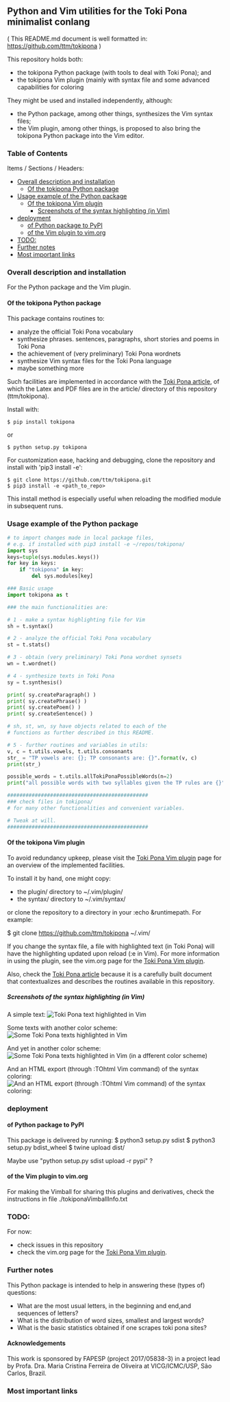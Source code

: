 ## Python and Vim utilities for the Toki Pona minimalist conlang
(
This README.md document is well formatted in:
https://github.com/ttm/tokipona
)

This repository holds both:
- the tokipona Python package (with tools to deal with Toki Pona); and
- the tokipona Vim plugin (mainly with syntax file and some advanced capabilities for coloring

They might be used and installed independently,
although:
- the Python package, among other things, synthesizes the Vim syntax files;
- the Vim plugin, among other things, is proposed to also bring the
  tokipona Python package into the Vim editor.

### Table of Contents
Items / Sections / Headers:
  * [Overall description and installation](#overall-description-and-installation)
    + [Of the tokipona Python package](#of-the-tokipona-python-package)
  * [Usage example of the Python package](#usage-example-of-the-python-package)
    + [Of the tokipona Vim plugin](#of-the-tokipona-vim-plugin)
      - [Screenshots of the syntax highlighting (in Vim)](#screenshots-of-the-syntax-highlighting--in-vim-)
  * [deployment](#deployment)
    + [of Python package to PyPI](#of-python-package-to-pypi)
    + [of the Vim plugin to vim.org](#of-the-vim-plugin-to-vimorg)
  * [TODO:](#todo-)
  * [Further notes](#further-notes)
  * [Most important links](#most-important-links)

### Overall description and installation
For the Python package and the Vim plugin.

#### Of the tokipona Python package
This package contains routines to:
- analyze the official Toki Pona vocabulary
- synthesize phrases. sentences, paragraphs, short stories and poems in Toki Pona
- the achievement of (very preliminary) Toki Pona wordnets
- synthesize Vim syntax files for the Toki Pona language
- maybe something more

Such facilities are implemented in accordance with the [Toki Pona article],
of which the Latex and PDF files are in the article/ directory
of this repository (ttm/tokipona).

Install with:

    $ pip install tokipona
or

    $ python setup.py tokipona

For customization ease, hacking and debugging, clone the repository and install with 'pip3 install -e':

    $ git clone https://github.com/ttm/tokipona.git
    $ pip3 install -e <path_to_repo>

This install method is especially useful when reloading the modified module in subsequent runs.

### Usage example of the Python package


```python
# to import changes made in local package files,
# e.g. if installed with pip3 install -e ~/repos/tokipona/
import sys
keys=tuple(sys.modules.keys())
for key in keys:
    if "tokipona" in key:
        del sys.modules[key]

### Basic usage
import tokipona as t

### the main functionalities are:

# 1 - make a syntax highlighting file for Vim
sh = t.syntax()

# 2 - analyze the official Toki Pona vocabulary
st = t.stats()

# 3 - obtain (very preliminary) Toki Pona wordnet synsets
wn = t.wordnet()

# 4 - synthesize texts in Toki Pona
sy = t.synthesis()

print( sy.createParagraph() )
print( sy.createPhrase() )
print( sy.createPoem() )
print( sy.createSentence() )

# sh, st, wn, sy have objects related to each of the
# functions as further described in this README.

# 5 - further routines and variables in utils:
v, c = t.utils.vowels, t.utils.consonants
str_ = "TP vowels are: {}; TP consonants are: {}".format(v, c)
print(str_)

possible_words = t.utils.allTokiPonaPossibleWords(n=2)
print("all possible words with two syllables given the TP rules are {}".format(possible_words))

##############################################
### check files in tokipona/
# for many other functionalities and convenient variables.

# Tweak at will.
##############################################

```


#### Of the tokipona Vim plugin
To avoid redundancy upkeep, please visit
the [Toki Pona Vim plugin] page for an overview of the
implemented facilities.

To install it by hand, one might copy:
- the plugin/ directory to ~/.vim/plugin/
- the syntax/ directory to ~/.vim/syntax/

or clone the repository to a directory in your :echo &runtimepath.
For example:

  $ git clone https://github.com/ttm/tokipona ~/.vim/

If you change the syntax file,
a file with highlighted text (in Toki Pona)
will have the highlighting updated upon
reload (:e<CR> in Vim).
For more information in using the plugin,
see the vim.org page for the [Toki Pona Vim plugin].

Also, check the [Toki Pona article] because it is a carefully built
document that contextualizes and describes the routines available
in this repository.

##### Screenshots of the syntax highlighting (in Vim)

A simple text:
![Toki Pona text highlighted in Vim](https://imgur.com/xTLGVjE.jpg)

Some texts with another color scheme:
![Some Toki Pona texts highlighted in Vim](https://imgur.com/6OGc5bT.jpg)

And yet in another color scheme:
![Some Toki Pona texts highlighted in Vim (in a dfferent color scheme)](https://imgur.com/fj4hQkt.jpg)

And an HTML export (through :TOhtml Vim command)
of the syntax coloring:
![And an HTML export (through :TOhtml Vim command) of the syntax coloring:](https://imgur.com/v7a3hME.jpg)

### deployment

#### of Python package to PyPI
This package іs delivered by running:
  $ python3 setup.py sdist
  $ python3 setup.py bdist\_wheel
  $ twine upload dist/

Maybe use "python setup.py sdist upload -r pypi" ?

#### of the Vim plugin to vim.org
For making the Vimball for sharing this plugins and derivatives,
check the instructions in file ./tokiponaVimballInfo.txt

### TODO:
For now:
- check issues in this repository
- check the vim.org page for the [Toki Pona Vim plugin].

### Further notes
This Python package is intended to help in answering these (types of) questions:
- What are the most usual letters, in the beginning and end,and sequences of letters?
- What is the distribution of word sizes, smallest and largest words?
- What is the basic statistics obtained if one scrapes toki pona sites?

#### Acknowledgements
This work is sponsored by FAPESP (project 2017/05838-3) in a project lead by 
Profa. Dra. Maria Cristina Ferreira de Oliveira at VICG/ICMC/USP, São Carlos, Brazil.

### Most important links

[Toki Pona article]: https://arxiv.org/abs/1712.09359
[Toki Pona Vim plugin]: https://vim.sourceforge.io/scripts/script.php?script_id=5656

